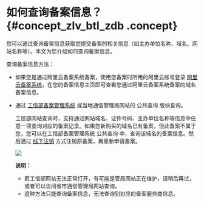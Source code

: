 # 如何查询备案信息？ {#concept_zlv_btl_zdb .concept}

您可以通过查询备案信息获取您提交备案的相关信息（如主办单位名称、域名、网站名称等）。本文为您介绍如何查询备案信息。

查询备案信息方法：

-   如果您是通过阿里云备案系统备案，使用您备案时所用的阿里云账号登录 [阿里云备案系统](https://beian.aliyun.com/)，在您的备案信息主页即可查看您通过阿里云备案系统备案的域名备案信息。

-   通过 [工信部备案管理系统](http://www.beian.miit.gov.cn) 或当地通信管理局网站的 公共查询 版块查询。

    工信部网站查询时，支持通过网站域名、证件号码、主办单位名称等信息中任意一项查询对应的备案记录。如果您新购买的域名已有备案，但此备案不属于您，您可以在工信部备案管理系统 公共查询 中，查询该域名的备案信息。然后通过 [线下注销](../../../../cn.zh-CN/ICP备案流程（PC端）/注销备案.md#) 方式注销原备案，再重新申请备案。

    ![](http://static-aliyun-doc.oss-cn-hangzhou.aliyuncs.com/assets/img/14233/15554076125516_zh-CN.jpg)

    **说明：** 

    -   若工信部网站无法正常打开，有可能是管局网站正在维护，请稍后再试，或者可以访问省市通信管理局网站查询。
    -   这种方法只能查询备案信息，无法查询到对应的备案服务商信息。

